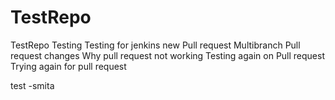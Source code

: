 # TestRepo
TestRepo Testing
Testing for jenkins new Pull request
Multibranch Pull request changes
Why pull request not working
Testing again on Pull request
Trying again for pull request

test -smita
